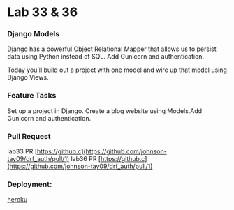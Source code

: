 # Lab 33 & 36

### Django Models
Django has a powerful Object Relational Mapper that allows us to persist data using Python instead of SQL. Add Gunicorn and authentication.

Today you’ll build out a project with one model and wire up that model using Django Views.

### Feature Tasks
Set up a project in Django. Create a blog website using Models.Add Gunicorn and authentication.

### Pull Request
lab33 PR [https://github.c](https://github.com/johnson-tay09/drf_auth/pull/1)
lab36 PR [https://github.c](https://github.com/johnson-tay09/drf_auth/pull/1)

### Deployment:
[heroku](https://cards-deployment.herokuapp.com/)